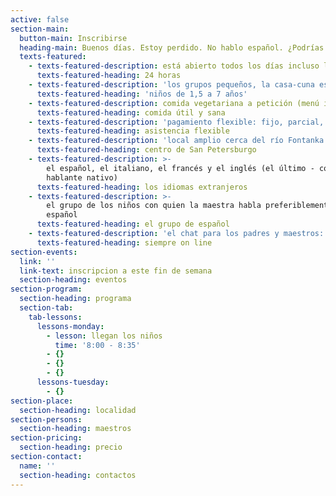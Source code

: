 ```yaml
---
active: false
section-main:
  button-main: Inscribirse
  heading-main: Buenos días. Estoy perdido. No hablo español. ¿Podrías hablar más despacio?
  texts-featured:
    - texts-featured-description: está abierto todos los días incluso los fines de semana
      texts-featured-heading: 24 horas
    - texts-featured-description: 'los grupos pequeños, la casa-cuna está en la otra parte del palacio'
      texts-featured-heading: 'niños de 1,5 a 7 años'
    - texts-featured-description: comida vegetariana a petición (menú individual es posible también)
      texts-featured-heading: comida útil y sana
    - texts-featured-description: 'pagamiento flexible: fijo, parcial, por hora'
      texts-featured-heading: asistencia flexible
    - texts-featured-description: 'local amplio cerca del río Fontanka y el Jardín de Verano '
      texts-featured-heading: centro de San Petersburgo
    - texts-featured-description: >-
        el español, el italiano, el francés y el inglés (el último - con un
        hablante nativo)
      texts-featured-heading: los idiomas extranjeros
    - texts-featured-description: >-
        el grupo de los niños con quien la maestra habla preferiblemente en
        español
      texts-featured-heading: el grupo de español
    - texts-featured-description: 'el chat para los padres y maestros: información, fotos y feed back'
      texts-featured-heading: siempre on line
section-events:
  link: ''
  link-text: inscripcion a este fin de semana
  section-heading: eventos
section-program:
  section-heading: programa
  section-tab:
    tab-lessons:
      lessons-monday:
        - lesson: llegan los niños
          time: '8:00 - 8:35'
        - {}
        - {}
        - {}
      lessons-tuesday:
        - {}
section-place:
  section-heading: localidad
section-persons:
  section-heading: maestros
section-pricing:
  section-heading: precio
section-contact:
  name: ''
  section-heading: contactos
---
```


